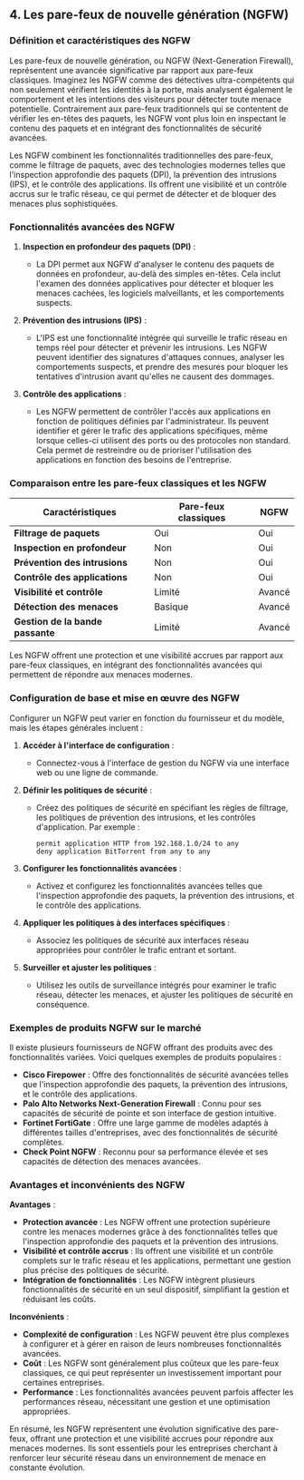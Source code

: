 ## 4. Les pare-feux de nouvelle génération (NGFW)

### Définition et caractéristiques des NGFW

Les pare-feux de nouvelle génération, ou NGFW (Next-Generation Firewall), représentent une avancée significative par rapport aux pare-feux classiques. Imaginez les NGFW comme des détectives ultra-compétents qui non seulement vérifient les identités à la porte, mais analysent également le comportement et les intentions des visiteurs pour détecter toute menace potentielle. Contrairement aux pare-feux traditionnels qui se contentent de vérifier les en-têtes des paquets, les NGFW vont plus loin en inspectant le contenu des paquets et en intégrant des fonctionnalités de sécurité avancées.

Les NGFW combinent les fonctionnalités traditionnelles des pare-feux, comme le filtrage de paquets, avec des technologies modernes telles que l'inspection approfondie des paquets (DPI), la prévention des intrusions (IPS), et le contrôle des applications. Ils offrent une visibilité et un contrôle accrus sur le trafic réseau, ce qui permet de détecter et de bloquer des menaces plus sophistiquées.

### Fonctionnalités avancées des NGFW

1. **Inspection en profondeur des paquets (DPI)** :
   - La DPI permet aux NGFW d'analyser le contenu des paquets de données en profondeur, au-delà des simples en-têtes. Cela inclut l'examen des données applicatives pour détecter et bloquer les menaces cachées, les logiciels malveillants, et les comportements suspects.

2. **Prévention des intrusions (IPS)** :
   - L'IPS est une fonctionnalité intégrée qui surveille le trafic réseau en temps réel pour détecter et prévenir les intrusions. Les NGFW peuvent identifier des signatures d'attaques connues, analyser les comportements suspects, et prendre des mesures pour bloquer les tentatives d'intrusion avant qu'elles ne causent des dommages.

3. **Contrôle des applications** :
   - Les NGFW permettent de contrôler l'accès aux applications en fonction de politiques définies par l'administrateur. Ils peuvent identifier et gérer le trafic des applications spécifiques, même lorsque celles-ci utilisent des ports ou des protocoles non standard. Cela permet de restreindre ou de prioriser l'utilisation des applications en fonction des besoins de l'entreprise.

### Comparaison entre les pare-feux classiques et les NGFW

| **Caractéristiques**             | **Pare-feux classiques**       | **NGFW**                               |
|----------------------------------|--------------------------------|----------------------------------------|
| **Filtrage de paquets**          | Oui                            | Oui                                    |
| **Inspection en profondeur**     | Non                            | Oui                                    |
| **Prévention des intrusions**    | Non                            | Oui                                    |
| **Contrôle des applications**    | Non                            | Oui                                    |
| **Visibilité et contrôle**       | Limité                         | Avancé                                 |
| **Détection des menaces**        | Basique                        | Avancé                                 |
| **Gestion de la bande passante** | Limité                         | Avancé                                 |

Les NGFW offrent une protection et une visibilité accrues par rapport aux pare-feux classiques, en intégrant des fonctionnalités avancées qui permettent de répondre aux menaces modernes.

### Configuration de base et mise en œuvre des NGFW

Configurer un NGFW peut varier en fonction du fournisseur et du modèle, mais les étapes générales incluent :

1. **Accéder à l'interface de configuration** :
   - Connectez-vous à l'interface de gestion du NGFW via une interface web ou une ligne de commande.

2. **Définir les politiques de sécurité** :
   - Créez des politiques de sécurité en spécifiant les règles de filtrage, les politiques de prévention des intrusions, et les contrôles d'application. Par exemple :
     ```plaintext
     permit application HTTP from 192.168.1.0/24 to any
     deny application BitTorrent from any to any
     ```

3. **Configurer les fonctionnalités avancées** :
   - Activez et configurez les fonctionnalités avancées telles que l'inspection approfondie des paquets, la prévention des intrusions, et le contrôle des applications.

4. **Appliquer les politiques à des interfaces spécifiques** :
   - Associez les politiques de sécurité aux interfaces réseau appropriées pour contrôler le trafic entrant et sortant.

5. **Surveiller et ajuster les politiques** :
   - Utilisez les outils de surveillance intégrés pour examiner le trafic réseau, détecter les menaces, et ajuster les politiques de sécurité en conséquence.

### Exemples de produits NGFW sur le marché

Il existe plusieurs fournisseurs de NGFW offrant des produits avec des fonctionnalités variées. Voici quelques exemples de produits populaires :

- **Cisco Firepower** : Offre des fonctionnalités de sécurité avancées telles que l'inspection approfondie des paquets, la prévention des intrusions, et le contrôle des applications.
- **Palo Alto Networks Next-Generation Firewall** : Connu pour ses capacités de sécurité de pointe et son interface de gestion intuitive.
- **Fortinet FortiGate** : Offre une large gamme de modèles adaptés à différentes tailles d'entreprises, avec des fonctionnalités de sécurité complètes.
- **Check Point NGFW** : Reconnu pour sa performance élevée et ses capacités de détection des menaces avancées.

### Avantages et inconvénients des NGFW

**Avantages** :
- **Protection avancée** : Les NGFW offrent une protection supérieure contre les menaces modernes grâce à des fonctionnalités telles que l'inspection approfondie des paquets et la prévention des intrusions.
- **Visibilité et contrôle accrus** : Ils offrent une visibilité et un contrôle complets sur le trafic réseau et les applications, permettant une gestion plus précise des politiques de sécurité.
- **Intégration de fonctionnalités** : Les NGFW intègrent plusieurs fonctionnalités de sécurité en un seul dispositif, simplifiant la gestion et réduisant les coûts.

**Inconvénients** :
- **Complexité de configuration** : Les NGFW peuvent être plus complexes à configurer et à gérer en raison de leurs nombreuses fonctionnalités avancées.
- **Coût** : Les NGFW sont généralement plus coûteux que les pare-feux classiques, ce qui peut représenter un investissement important pour certaines entreprises.
- **Performance** : Les fonctionnalités avancées peuvent parfois affecter les performances réseau, nécessitant une gestion et une optimisation appropriées.

En résumé, les NGFW représentent une évolution significative des pare-feux, offrant une protection et une visibilité accrues pour répondre aux menaces modernes. Ils sont essentiels pour les entreprises cherchant à renforcer leur sécurité réseau dans un environnement de menace en constante évolution.